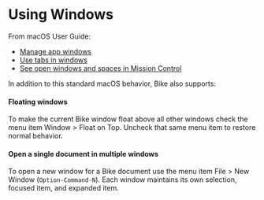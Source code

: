 # Using Windows

From macOS User Guide:

* [Manage app windows](https://support.apple.com/guide/mac-help/work-with-app-windows-mchlp2469/12.0/mac/12.0)
* [Use tabs in windows](https://support.apple.com/guide/mac-help/use-tabs-in-windows-mchla4695cce/12.0/mac/12.0)
* [See open windows and spaces in Mission Control](https://support.apple.com/guide/mac-help/open-windows-spaces-mission-control-mh35798/12.0/mac/12.0)

In addition to this standard macOS behavior, Bike also supports:

#### Floating windows

To make the current Bike window float above all other windows check the menu item Window > Float on Top. Uncheck that same menu item to restore normal behavior.

#### Open a single document in multiple windows

To open a new window for a Bike document use the menu item File > New Window (`Option-Command-N`). Each window maintains its own selection, focused item, and expanded item.
